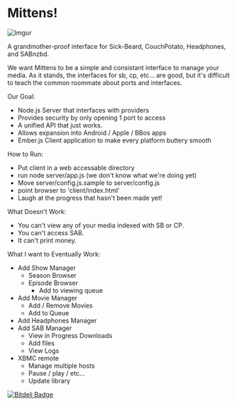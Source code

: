 Mittens!
===
 
![Imgur](http://i.imgur.com/clVg24l.png)

A grandmother-proof interface for Sick-Beard, CouchPotato, Headphones, and SABnzbd.

We want Mittens to be a simple and consistant interface to manage your media. As it stands, the interfaces for sb, cp, etc... are good, but it's difficult to teach the common roommate about ports and interfaces.

Our Goal:
  
  - Node.js Server that interfaces with providers 
   - Provides security by only opening 1 port to access
   - A unified API that just works.
   - Allows expansion into Android / Apple / BBos apps
  - Ember.js Client application to make every platform buttery smooth


How to Run:

  - Put client in a web accessable directory
  - run node server/app.js (we don't know what we're doing yet)
  - Move server/config.js.sample to server/config.js
  - point browser to 'client/index.html'
  - Laugh at the progress that hasn't been made yet!

What Doesn't Work:

  - You can't view any of your media indexed with SB or CP.
  - You can't access SAB.
  - It can't print money.

What I want to Eventually Work:

  - Add Show Manager
    - Season Browser 
    - Episode Browser
      - Add to viewing queue
  - Add Movie Manager
    - Add / Remove Movies
    - Add to Queue
  - Add Headphones Manager
  - Add SAB Manager
    - View in Progress Downloads
    - Add files
    - View Logs
  - XBMC remote   
    - Manage multiple hosts
    - Pause / play / etc...
    - Update library


[![Bitdeli Badge](https://d2weczhvl823v0.cloudfront.net/seanstar12/mittens/trend.png)](https://bitdeli.com/free "Bitdeli Badge")

